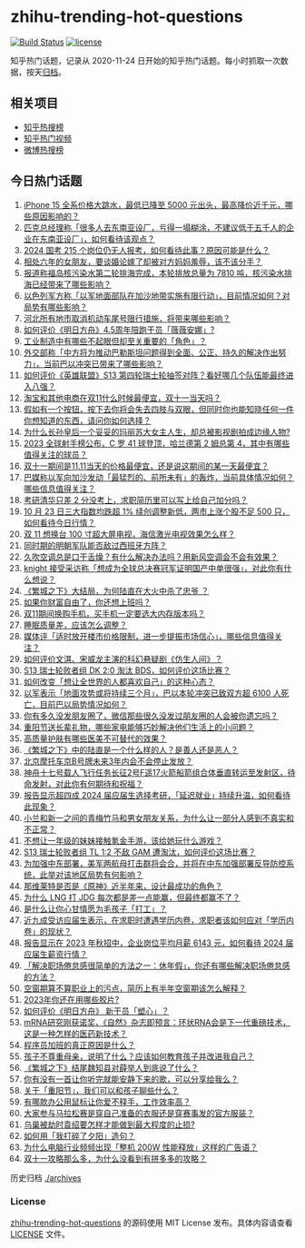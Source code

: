 # zhihu-trending-hot-questions

[![Build Status](https://github.com/justjavac/zhihu-trending-hot-questions/workflows/ci/badge.svg?branch=master)](https://github.com/justjavac/zhihu-trending-hot-questions/actions)
[![license](https://img.shields.io/github/license/justjavac/zhihu-trending-hot-questions)](https://github.com/justjavac/zhihu-trending-hot-questions/blob/master/LICENSE)

知乎热门话题，记录从 2020-11-24
日开始的知乎热门话题。每小时抓取一次数据，按天[归档](./archives)。

## 相关项目

- [知乎热搜榜](https://github.com/justjavac/zhihu-trending-top-search)
- [知乎热门视频](https://github.com/justjavac/zhihu-trending-hot-video)
- [微博热搜榜](https://github.com/justjavac/weibo-trending-hot-search)

## 今日热门话题

<!-- BEGIN -->
<!-- 最后更新时间 Tue Oct 24 2023 05:09:09 GMT+0800 (China Standard Time) -->

1. [iPhone 15 全系价格大跳水，最低已降至 5000 元出头，最高降价近千元，哪些原因影响的？](https://www.zhihu.com/question/627395548)
1. [匹克总经理称「很多人去东南亚设厂，亏得一塌糊涂，不建议低于五千人的企业在东南亚设厂」，如何看待该观点？](https://www.zhihu.com/question/627418145)
1. [2024 国考 215 个岗位仍无人报考，如何看待此事？原因可能是什么？](https://www.zhihu.com/question/627389274)
1. [相处六年的女朋友，要谈婚论嫁了却被对方妈妈羞辱，该不该分手？](https://www.zhihu.com/question/625372154)
1. [报道称福岛核污染水第二轮排海完成，本轮排放总量为 7810 吨，核污染水排海已经带来了哪些影响？](https://www.zhihu.com/question/627399108)
1. [以色列军方称「以军地面部队在加沙地带实施有限行动」，目前情况如何？对局势有哪些影响？](https://www.zhihu.com/question/627445451)
1. [河北所有地市取消机动车尾号限行措施，将带来哪些影响？](https://www.zhihu.com/question/627405972)
1. [如何评价《明日方舟》4.5周年陪跑干员「薇薇安娜」?](https://www.zhihu.com/question/627314560)
1. [工业制造中有哪些不起眼但却至关重要的「角色」？](https://www.zhihu.com/question/627408313)
1. [外交部称「中方将为推动巴勒斯坦问题得到全面、公正、持久的解决作出努力」，当前巴以冲突已带来了哪些影响？](https://www.zhihu.com/question/627409643)
1. [如何评价《英雄联盟》S13 第四轮瑞士轮抽签对阵？看好哪几个队伍能最终进入八强？](https://www.zhihu.com/question/627446837)
1. [淘宝和其他电商在双11什么时候最便宜，双十一当天吗？](https://www.zhihu.com/question/424778543)
1. [假如有一个按钮，按下去你将会失去四肢与双眼，但同时你也能知晓任何一件你想知道的东西，请问你如何选择？](https://www.zhihu.com/question/431238107)
1. [为什么长孙皇后一个妥妥的玛丽苏大女主人生，却总被影视剧拍成边缘人物?](https://www.zhihu.com/question/574352655)
1. [2023 全球射手榜公布，C 罗 41 球登顶，哈兰德第 2 姆总第 4，其中有哪些值得关注的球员？](https://www.zhihu.com/question/627286297)
1. [双十一期间是11.11当天的价格最便宜，还是说这期间的某一天最便宜？](https://www.zhihu.com/question/66550652)
1. [巴媒称以军向加沙发动「最猛烈的、前所未有」的轰炸，当前具体情况如何？哪些信息值得关注？](https://www.zhihu.com/question/627412608)
1. [考研清华只差 2 分没考上，求职简历里可以写上给自己加分吗？](https://www.zhihu.com/question/622554075)
1. [10 月 23 日三大指数均跌超 1% 续创调整新低，两市上涨个股不足 500 只，如何看待今日行情？](https://www.zhihu.com/question/627360310)
1. [双 11 想换台 100 寸超大屏电视，海信激光电视效果怎么样？](https://www.zhihu.com/question/626843500)
1. [同时期的明朝军队能否敌过西班牙方阵？](https://www.zhihu.com/question/576950146)
1. [久吹空调总是口干舌燥？有什么解决办法吗？用新风空调会不会有效果？](https://www.zhihu.com/question/627394040)
1. [knight 接受采访称「想成为全球总决赛冠军证明国产中单很强」，对此你有什么想说？](https://www.zhihu.com/question/627393758)
1. [《繁城之下》大结局，为何陆直在大火中杀了忠爷 ？](https://www.zhihu.com/question/627304021)
1. [如果你财富自由了，你还想上班吗？](https://www.zhihu.com/question/622185606)
1. [双11期间换购手机，买手机一定要选大内存版本吗？](https://www.zhihu.com/question/562945481)
1. [睡眠质量差，应该怎么调整？](https://www.zhihu.com/question/627311797)
1. [媒体评「适时放开楼市价格限制，进一步提振市场信心」，哪些信息值得关注？](https://www.zhihu.com/question/627363097)
1. [如何评价文淇、宋威龙主演的科幻悬疑剧《仿生人间》？](https://www.zhihu.com/question/626707446)
1. [S13 瑞士轮败者组 DK 2:0 淘汰 BDS，如何评价这场比赛？](https://www.zhihu.com/question/627429879)
1. [如何改变「想让全世界的人都喜欢自己」的这种心态？](https://www.zhihu.com/question/626048331)
1. [以军表示「地面攻势或将持续三个月」，巴以本轮冲突已致双方超 6100 人死亡，目前巴以局势情况如何？](https://www.zhihu.com/question/627361741)
1. [你有多久没发朋友圈了，微信那些很久没发过朋友圈的人会被你遗忘吗？](https://www.zhihu.com/question/626976374)
1. [重阳节送长辈礼物，哪些家电能够巧妙解决他们生活上的小问题？](https://www.zhihu.com/question/627374901)
1. [高质量护肤有哪些医美不可替代的效果？](https://www.zhihu.com/question/627410419)
1. [《繁城之下》中的陆直是一个什么样的人？是善人还是恶人？](https://www.zhihu.com/question/627233870)
1. [北京摩托车京B号牌未来3年内会不会停止发放？](https://www.zhihu.com/question/266589641)
1. [神舟十七号载人飞行任务长征2号F遥17火箭船箭组合体垂直转运至发射区，待命发射，对此你有何期待和祝福？](https://www.zhihu.com/question/626800404)
1. [报告显示超四成 2024 届应届生选择考研，「延迟就业」持续升温，如何看待此现象？](https://www.zhihu.com/question/626331960)
1. [小兰和新一之间的青梅竹马和男女朋友关系，为什么让一部分人感到不真实和不正常？](https://www.zhihu.com/question/627292455)
1. [不想让一年级的妹妹接触氪金手游，该给她玩什么游戏？](https://www.zhihu.com/question/627156831)
1. [S13 瑞士轮败者组 TL 1:2 不敌 GAM 遭淘汰，如何评价这场比赛？](https://www.zhihu.com/question/627389236)
1. [为加强中东部署，美军两航母打击群将会合，并将在中东加强部署反导防控系统，此举对该地区局势有何影响？](https://www.zhihu.com/question/627398301)
1. [那维莱特是否是《原神》近半年来，设计最成功的角色？](https://www.zhihu.com/question/626913569)
1. [为什么 LNG 打 JDG 每次都是差一点能赢，但最终都赢不了？](https://www.zhihu.com/question/627186833)
1. [是什么让你心甘情愿为毛孩子「打工」？](https://www.zhihu.com/question/627227127)
1. [近九成受访应届生表示，在求职时遭遇学历内卷，求职者该如何应对「学历内卷」的现状？](https://www.zhihu.com/question/626331965)
1. [报告显示在 2023 年秋招中，企业岗位平均月薪 6143 元，如何看待 2024 届应届生薪资行情？](https://www.zhihu.com/question/626330266)
1. [「解决职场倦怠感很简单的方法之一：休年假」，你还有哪些解决职场倦怠感的方法？](https://www.zhihu.com/question/627142341)
1. [空窗期算不算职业上的污点，简历上有半年空窗期该怎么解释？](https://www.zhihu.com/question/622554146)
1. [2023年你还在用哪些胶片?](https://www.zhihu.com/question/626277516)
1. [如何评价《明日方舟》 新干员「塑心」？](https://www.zhihu.com/question/627312900)
1. [mRNA研究刚获诺奖，《自然》杂志即预言：环状RNA会是下一代重磅技术，这是一种怎样的医药新技术？](https://www.zhihu.com/question/626102010)
1. [程序员加班的真正原因是什么？](https://www.zhihu.com/question/624263733)
1. [孩子不尊重母亲，说明了什么？应该如何教育孩子并改进我自己？](https://www.zhihu.com/question/626735328)
1. [《繁城之下》结尾魏知县对薛举人到底说了什么？](https://www.zhihu.com/question/627310525)
1. [你有没有一首让你听完就能安静下来的歌，可以分享给我么？](https://www.zhihu.com/question/626976024)
1. [关于「重阳节」，我们可以和孩子聊些什么？](https://www.zhihu.com/question/627377057)
1. [有哪款办公用鼠标让你爱不释手，工作效率高？](https://www.zhihu.com/question/625619390)
1. [大家参与马拉松赛是穿自己准备的衣服还是穿赛事发的官方服装？](https://www.zhihu.com/question/626079825)
1. [乌巢被劫时袁绍要怎样才能做到最大程度的止损?](https://www.zhihu.com/question/615165417)
1. [如何用「我打碎了夕阳」造句？](https://www.zhihu.com/question/626548014)
1. [为什么电脑行业频频出现「整机 200W 性能释放」这样的广告语？](https://www.zhihu.com/question/626467984)
1. [双十一攻略那么多，为什么没看到有拼多多的攻略？](https://www.zhihu.com/question/627056327)

<!-- END -->

历史归档 [./archives](./archives)

### License

[zhihu-trending-hot-questions](https://github.com/justjavac/zhihu-trending-hot-questions)
的源码使用 MIT License 发布。具体内容请查看 [LICENSE](./LICENSE) 文件。
